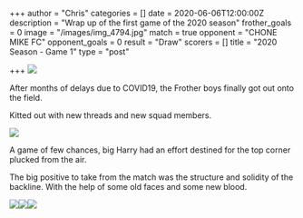 +++
author = "Chris"
categories = []
date = 2020-06-06T12:00:00Z
description = "Wrap up of the first game of the 2020 season"
frother_goals = 0
image = "/images/img_4794.jpg"
match = true
opponent = "CHONE MIKE FC"
opponent_goals = 0
result = "Draw"
scorers = []
title = "2020 Season - Game 1"
type = "post"

+++
![](/images/img_4794.jpg)

After months of delays due to COVID19, the Frother boys finally got out onto the field.

Kitted out with new threads and new squad members.

![](/images/img_4834.jpg)

A game of few chances, big Harry had an effort destined for the top corner plucked from the air.

The big positive to take from the match was the structure and solidity of the backline. With the help of some old faces and some new blood.

![](/images/img_4801.jpg)![](/images/img_4809.jpg)![](/images/img_4811.jpg)